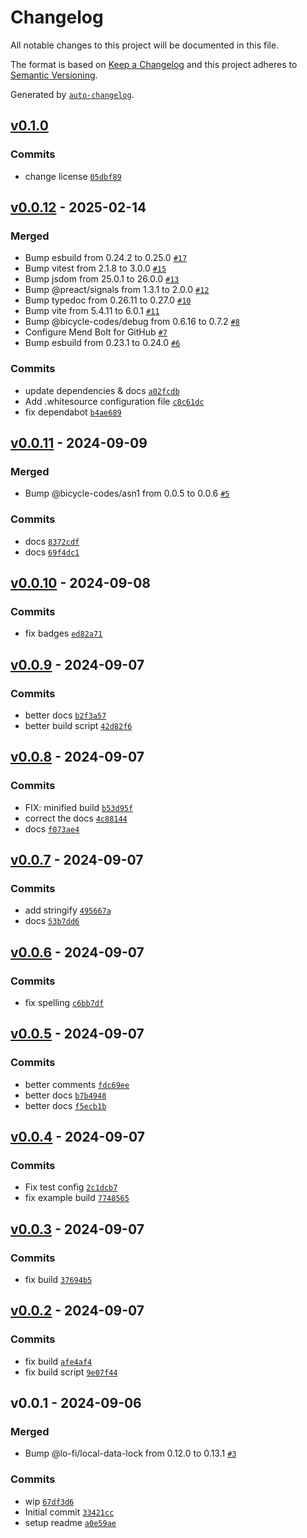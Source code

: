 # Changelog

All notable changes to this project will be documented in this file.

The format is based on [Keep a Changelog](https://keepachangelog.com/en/1.0.0/)
and this project adheres to [Semantic Versioning](https://semver.org/spec/v2.0.0.html).

Generated by [`auto-changelog`](https://github.com/CookPete/auto-changelog).

## [v0.1.0](https://github.com/bicycle-codes/webauthn-keys/compare/v0.0.12...v0.1.0)

### Commits

- change license [`05dbf89`](https://github.com/bicycle-codes/webauthn-keys/commit/05dbf894c823ea97f89b63f552e008408f7aea73)

## [v0.0.12](https://github.com/bicycle-codes/webauthn-keys/compare/v0.0.11...v0.0.12) - 2025-02-14

### Merged

- Bump esbuild from 0.24.2 to 0.25.0 [`#17`](https://github.com/bicycle-codes/webauthn-keys/pull/17)
- Bump vitest from 2.1.8 to 3.0.0 [`#15`](https://github.com/bicycle-codes/webauthn-keys/pull/15)
- Bump jsdom from 25.0.1 to 26.0.0 [`#13`](https://github.com/bicycle-codes/webauthn-keys/pull/13)
- Bump @preact/signals from 1.3.1 to 2.0.0 [`#12`](https://github.com/bicycle-codes/webauthn-keys/pull/12)
- Bump typedoc from 0.26.11 to 0.27.0 [`#10`](https://github.com/bicycle-codes/webauthn-keys/pull/10)
- Bump vite from 5.4.11 to 6.0.1 [`#11`](https://github.com/bicycle-codes/webauthn-keys/pull/11)
- Bump @bicycle-codes/debug from 0.6.16 to 0.7.2 [`#8`](https://github.com/bicycle-codes/webauthn-keys/pull/8)
- Configure Mend Bolt for GitHub [`#7`](https://github.com/bicycle-codes/webauthn-keys/pull/7)
- Bump esbuild from 0.23.1 to 0.24.0 [`#6`](https://github.com/bicycle-codes/webauthn-keys/pull/6)

### Commits

- update dependencies & docs [`a02fcdb`](https://github.com/bicycle-codes/webauthn-keys/commit/a02fcdb6389d74794ed9cd9f94fb07e2f4607cfd)
- Add .whitesource configuration file [`c8c61dc`](https://github.com/bicycle-codes/webauthn-keys/commit/c8c61dc27b325d5fd15ee267e3eb64b13ec46085)
- fix dependabot [`b4ae689`](https://github.com/bicycle-codes/webauthn-keys/commit/b4ae6891127008c5f6dfadb1725c4e7e92085bd0)

## [v0.0.11](https://github.com/bicycle-codes/webauthn-keys/compare/v0.0.10...v0.0.11) - 2024-09-09

### Merged

- Bump @bicycle-codes/asn1 from 0.0.5 to 0.0.6 [`#5`](https://github.com/bicycle-codes/webauthn-keys/pull/5)

### Commits

- docs [`8372cdf`](https://github.com/bicycle-codes/webauthn-keys/commit/8372cdf2bc11e392ddd70980a6e00026294fc8c5)
- docs [`69f4dc1`](https://github.com/bicycle-codes/webauthn-keys/commit/69f4dc1d543c76eeae76dae29b08139d5662d4a4)

## [v0.0.10](https://github.com/bicycle-codes/webauthn-keys/compare/v0.0.9...v0.0.10) - 2024-09-08

### Commits

- fix badges [`ed82a71`](https://github.com/bicycle-codes/webauthn-keys/commit/ed82a71295022da20e1a17f128af2c6b5f3d6559)

## [v0.0.9](https://github.com/bicycle-codes/webauthn-keys/compare/v0.0.8...v0.0.9) - 2024-09-07

### Commits

- better docs [`b2f3a57`](https://github.com/bicycle-codes/webauthn-keys/commit/b2f3a57b7340c451e6137ffbad064749242959cb)
- better build script [`42d82f6`](https://github.com/bicycle-codes/webauthn-keys/commit/42d82f6e637f9d963aebf60129b17110ef5e29f7)

## [v0.0.8](https://github.com/bicycle-codes/webauthn-keys/compare/v0.0.7...v0.0.8) - 2024-09-07

### Commits

- FIX: minified build [`b53d95f`](https://github.com/bicycle-codes/webauthn-keys/commit/b53d95f2ea7b0531a74c854589b8a285d5732134)
- correct the docs [`4c88144`](https://github.com/bicycle-codes/webauthn-keys/commit/4c8814406c98b34656ee86ca15569bc2085f5f47)
- docs [`f073ae4`](https://github.com/bicycle-codes/webauthn-keys/commit/f073ae4bc5f9c1c716e43390dd12d50528d6feb4)

## [v0.0.7](https://github.com/bicycle-codes/webauthn-keys/compare/v0.0.6...v0.0.7) - 2024-09-07

### Commits

- add stringify [`495667a`](https://github.com/bicycle-codes/webauthn-keys/commit/495667a04a648ae55fb36816f845105d92c65c91)
- docs [`53b7dd6`](https://github.com/bicycle-codes/webauthn-keys/commit/53b7dd6fba30731b713f671fd898b120c291499b)

## [v0.0.6](https://github.com/bicycle-codes/webauthn-keys/compare/v0.0.5...v0.0.6) - 2024-09-07

### Commits

- fix spelling [`c6bb7df`](https://github.com/bicycle-codes/webauthn-keys/commit/c6bb7dfd4351bd550286874d6b2d7b195e60df42)

## [v0.0.5](https://github.com/bicycle-codes/webauthn-keys/compare/v0.0.4...v0.0.5) - 2024-09-07

### Commits

- better comments [`fdc69ee`](https://github.com/bicycle-codes/webauthn-keys/commit/fdc69ee2e5b2b4f6690769e3ab10338d4892ace4)
- better docs [`b7b4948`](https://github.com/bicycle-codes/webauthn-keys/commit/b7b49489832b2efc8b86a7d1377c208414074e48)
- better docs [`f5ecb1b`](https://github.com/bicycle-codes/webauthn-keys/commit/f5ecb1be7777a87d87af45dac870fbfd4ed5eb0b)

## [v0.0.4](https://github.com/bicycle-codes/webauthn-keys/compare/v0.0.3...v0.0.4) - 2024-09-07

### Commits

- Fix test config [`2c1dcb7`](https://github.com/bicycle-codes/webauthn-keys/commit/2c1dcb71e6a20f9c4cfa4444283227b9e11a62eb)
- fix example build [`7748565`](https://github.com/bicycle-codes/webauthn-keys/commit/77485654f587505b35facb59bd8a86e4e6d1da47)

## [v0.0.3](https://github.com/bicycle-codes/webauthn-keys/compare/v0.0.2...v0.0.3) - 2024-09-07

### Commits

- fix build [`37694b5`](https://github.com/bicycle-codes/webauthn-keys/commit/37694b592689162856675eacdc5810fca8335818)

## [v0.0.2](https://github.com/bicycle-codes/webauthn-keys/compare/v0.0.1...v0.0.2) - 2024-09-07

### Commits

- fix build [`afe4af4`](https://github.com/bicycle-codes/webauthn-keys/commit/afe4af4ddfe021b442af590ea29557069150ad8f)
- fix build script [`9e07f44`](https://github.com/bicycle-codes/webauthn-keys/commit/9e07f440977a500edfd36379e5d5e99783a1f401)

## v0.0.1 - 2024-09-06

### Merged

- Bump @lo-fi/local-data-lock from 0.12.0 to 0.13.1 [`#3`](https://github.com/bicycle-codes/webauthn-keys/pull/3)

### Commits

- wip [`67df3d6`](https://github.com/bicycle-codes/webauthn-keys/commit/67df3d678d49589be7e75a219771b670f55e1a2b)
- Initial commit [`33421cc`](https://github.com/bicycle-codes/webauthn-keys/commit/33421cc361164ef1a1566ce5ddb8be882c858d34)
- setup readme [`a0e59ae`](https://github.com/bicycle-codes/webauthn-keys/commit/a0e59ae6b51219225488a249f28d0f80dddf0052)
